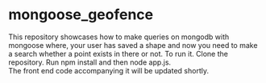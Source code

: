 # mongoose_geofence
This repository showcases how to make queries on mongodb with mongoose where, your user has saved a shape and now you need to make a search whether a point exists in there or not.
To run it. Clone the repository. Run npm install and then node app.js.   
The front end code accompanying it will be updated shortly.  
